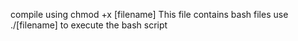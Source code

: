 compile using chmod +x [filename]
This file contains bash files use ./[filename] to execute the bash script
